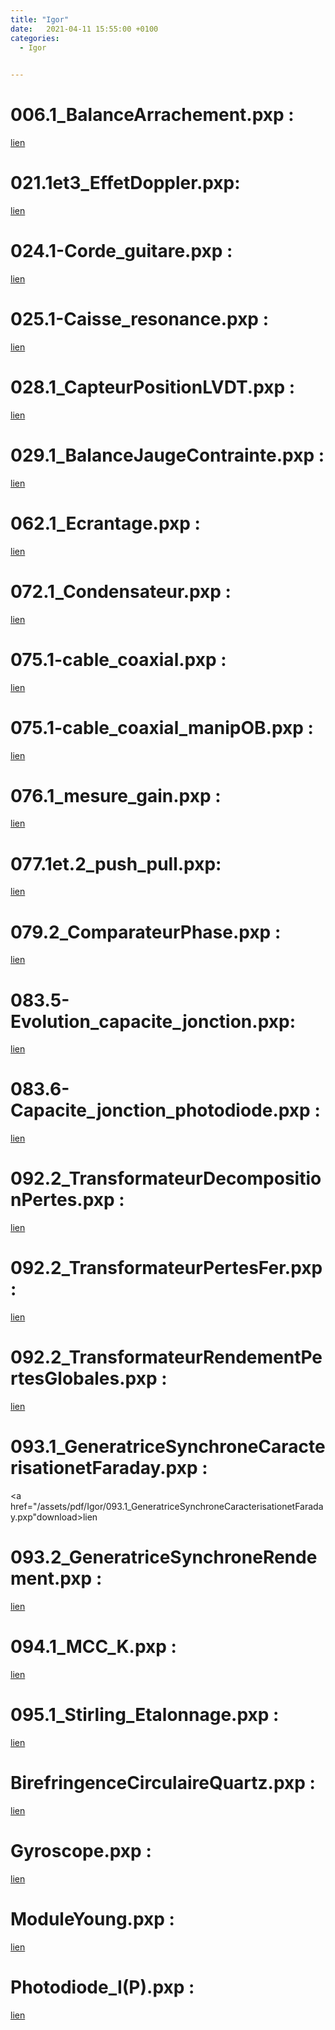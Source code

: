 ```yaml
---
title: "Igor"
date:   2021-04-11 15:55:00 +0100
categories:
  - Igor

  
---
```


#  006.1_BalanceArrachement.pxp :

<a href="/assets/pdf/Igor/006.1_BalanceArrachement.pxp" download>lien</a>

#  021.1et3_EffetDoppler.pxp:

<a href="/assets/pdf/Igor/021.1et3_EffetDoppler.pxp" download>lien</a>

# 024.1-Corde_guitare.pxp :

<a href="/assets/pdf/Igor/024.1-Corde_guitare.pxp" download>lien</a>

# 025.1-Caisse_resonance.pxp :

<a href="/assets/pdf/Igor/025.1-Caisse_resonance.pxp " download>lien</a>

#  028.1_CapteurPositionLVDT.pxp :

<a href="/assets/pdf/Igor/028.1_CapteurPositionLVDT.pxp " download>lien</a>

# 029.1_BalanceJaugeContrainte.pxp :

<a href="/assets/pdf/Igor/029.1_BalanceJaugeContrainte.pxp" download>lien</a>

# 062.1_Ecrantage.pxp  :

<a href="/assets/pdf/Igor/062.1_Ecrantage.pxp " download>lien</a>

# 072.1_Condensateur.pxp  :

<a href="/assets/pdf/Igor/072.1_Condensateur.pxp " download>lien</a>

# 075.1-cable_coaxial.pxp  :

<a href="/assets/pdf/Igor/075.1-cable_coaxial.pxp " download>lien</a>

# 075.1-cable_coaxial_manipOB.pxp  :

<a href="/assets/pdf/Igor/075.1-cable_coaxial_manipOB.pxp " download>lien</a>

#  076.1_mesure_gain.pxp :

<a href="/assets/pdf/Igor/076.1_mesure_gain.pxp" download>lien</a>

#  077.1et.2_push_pull.pxp:

<a href="/assets/pdf/Igor/077.1et.2_push_pull.pxp" download>lien</a>

#  079.2_ComparateurPhase.pxp :

<a href="/assets/pdf/Igor/079.2_ComparateurPhase.pxp " download>lien</a>

#  083.5-Evolution_capacite_jonction.pxp:

<a href="/assets/pdf/Igor/083.5-Evolution_capacite_jonction.pxp" download>lien</a>

#  083.6-Capacite_jonction_photodiode.pxp :

<a href="/assets/pdf/Igor/083.6-Capacite_jonction_photodiode.pxp " download>lien</a>

# 092.2_TransformateurDecompositionPertes.pxp :

<a href="/assets/pdf/Igor/092.2_TransformateurDecompositionPertes.pxp" download>lien</a>

# 092.2_TransformateurPertesFer.pxp :

<a href="/assets/pdf/Igor/092.2_TransformateurPertesFer.pxp" download>lien</a>

# 092.2_TransformateurRendementPertesGlobales.pxp  :

<a href="/assets/pdf/Igor/092.2_TransformateurRendementPertesGlobales.pxp " download>lien</a>

# 093.1_GeneratriceSynchroneCaracterisationetFaraday.pxp :

<a href="/assets/pdf/Igor/093.1_GeneratriceSynchroneCaracterisationetFaraday.pxp"download>lien</a>

# 093.2_GeneratriceSynchroneRendement.pxp :

<a href="/assets/pdf/Igor/093.2_GeneratriceSynchroneRendement.pxp" download>lien</a>

# 094.1_MCC_K.pxp  :

<a href="/assets/pdf/Igor/094.1_MCC_Rinduit.pxp" download>lien</a>

#  095.1_Stirling_Etalonnage.pxp :

<a href="/assets/pdf/Igor/095.1_Stirling_Etalonnage.pxp " download>lien</a>

# BirefringenceCirculaireQuartz.pxp :

<a href="/assets/pdf/Igor/BirefringenceCirculaireQuartz.pxp" download>lien</a>

# Gyroscope.pxp  :

<a href="/assets/pdf/Igor/Gyroscope.pxp " download>lien</a>

# ModuleYoung.pxp  :

<a href="/assets/pdf/Igor/ModuleYoung.pxp " download>lien</a>

# Photodiode_I(P).pxp  :

<a href="/assets/pdf/Igor/Photodiode_I(P).pxp " download>lien</a>
